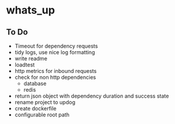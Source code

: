 # whats_up

## To Do

- Timeout for dependency requests
- tidy logs, use nice log formatting
- write readme
- loadtest
- http metrics for inbound requests
- check for non http dependencies
    - database
    - redis
- return json object with dependency duration and success state
- rename project to updog
- create dockerfile
- configurable root path
